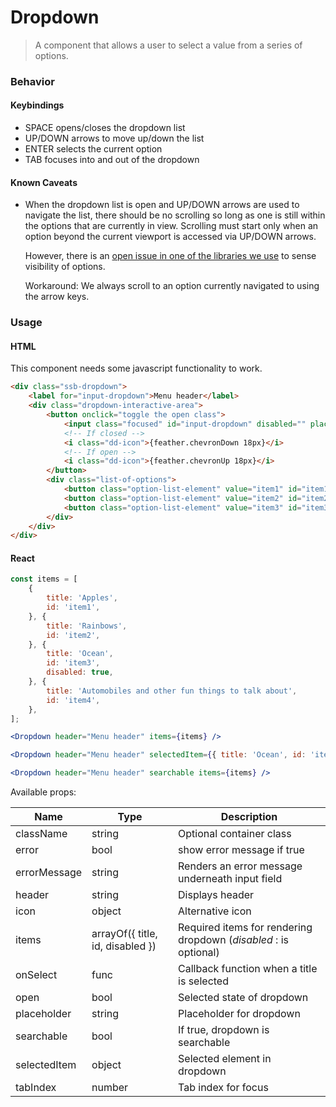 Dropdown
========

> A component that allows a user to select a value from a series of options.

### Behavior

#### Keybindings

- SPACE opens/closes the dropdown list
- UP/DOWN arrows to move up/down the list
- ENTER selects the current option
- TAB focuses into and out of the dropdown

#### Known Caveats

- When the dropdown list is open and UP/DOWN arrows are used to navigate the list, there should be no scrolling so
  long as one is still within the options that are currently in view. Scrolling must start only when an option beyond
  the current viewport is accessed via UP/DOWN arrows.
  
  However, there is an [open issue in one of the libraries we use](https://github.com/joshwnj/react-visibility-sensor/pull/87)
  to sense visibility of options. 
  
  Workaround: We always scroll to an option currently navigated to using the arrow keys.
  
### Usage

#### HTML
This component needs some javascript functionality to work.
```html
<div class="ssb-dropdown">
    <label for="input-dropdown">Menu header</label>
    <div class="dropdown-interactive-area">
        <button onclick="toggle the open class">
            <input class="focused" id="input-dropdown" disabled="" placeholder="Select item" value="">
            <!-- If closed -->
            <i class="dd-icon">{feather.chevronDown 18px}</i>
            <!-- If open -->
            <i class="dd-icon">{feather.chevronUp 18px}</i>
        </button>
        <div class="list-of-options">
            <button class="option-list-element" value="item1" id="item1" onclick="select item and close">Apples</button>
            <button class="option-list-element" value="item2" id="item2" onclick="select item and close">Rainbows</button>
            <button class="option-list-element" value="item3" id="item3" onclick="select item and close">Ocean</button>
        </div>
    </div>
</div>
```

#### React

```jsx harmony
const items = [
	{
		title: 'Apples',
		id: 'item1',
	}, {
		title: 'Rainbows',
		id: 'item2',
	}, {
		title: 'Ocean',
		id: 'item3',
        disabled: true,
	}, {
		title: 'Automobiles and other fun things to talk about',
		id: 'item4',
	}, 
];

<Dropdown header="Menu header" items={items} />

<Dropdown header="Menu header" selectedItem={{ title: 'Ocean', id: 'item3' }} items={items} />

<Dropdown header="Menu header" searchable items={items} />
```

Available props:

| Name       | Type           | Description  |
| ---------- | ------------- | ----- |
| className   | string | Optional container class|
| error | bool | show error message if true |
| errorMessage | string | Renders an error message underneath input field |
| header | string | Displays header |
| icon | object | Alternative icon  |
| items | arrayOf({ title, id, disabled }) |Required items for rendering dropdown (*disabled* : is optional) |
| onSelect | func | Callback function when a title is selected |
| open | bool | Selected state of dropdown |
| placeholder | string | Placeholder for dropdown |
| searchable | bool | If true, dropdown is searchable |
| selectedItem | object | Selected element in dropdown |
| tabIndex | number | Tab index for focus |
